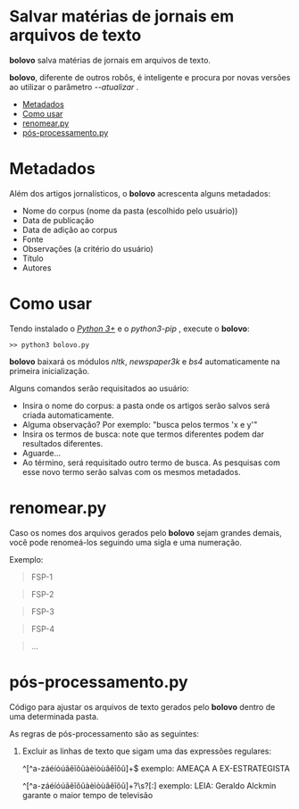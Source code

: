 # Salvar matérias de jornais em arquivos de texto

**bolovo** salva matérias de jornais em arquivos de texto.

**bolovo**, diferente de outros robôs, é inteligente e procura por novas versões ao utilizar o parâmetro *--atualizar* .

* [Metadados](#Metadados)
* [Como usar](#Como-usar)
* [renomear.py](#renomearpy)
* [pós-processamento.py](#pós-processamentopy)

# Metadados

Além dos artigos jornalísticos, o **bolovo** acrescenta alguns metadados:

* Nome do corpus (nome da pasta (escolhido pelo usuário))
* Data de publicação
* Data de adição ao corpus
* Fonte
* Observações (a critério do usuário)
* Título
* Autores

# Como usar

Tendo instalado o *[Python 3+](https://www.python.org/)* e o *python3-pip* , execute o **bolovo**:

	>> python3 bolovo.py

**bolovo** baixará os módulos *nltk*, *newspaper3k* e *bs4* automaticamente na primeira inicialização.

Alguns comandos serão requisitados ao usuário:

* Insira o nome do corpus: a pasta onde os artigos serão salvos será criada automaticamente.
* Alguma observação? Por exemplo: "busca pelos termos 'x e y'"
* Insira os termos de busca: note que termos diferentes podem dar resultados diferentes.
* Aguarde...
* Ao término, será requisitado outro termo de busca. As pesquisas com esse novo termo serão salvas com os mesmos metadados.

# renomear.py

Caso os nomes dos arquivos gerados pelo **bolovo** sejam grandes demais, você pode renomeá-los seguindo uma sigla e uma numeração.

Exemplo:

>FSP-1

>FSP-2

>FSP-3

>FSP-4

>...

# pós-processamento.py

Código para ajustar os arquivos de texto gerados pelo **bolovo** dentro de uma determinada pasta.

As regras de pós-processamento são as seguintes:

1) Excluir as linhas de texto que sigam uma das expressões regulares:

	^[^a-záéíóúãẽĩõũàèìòùâêîôû]+$
	exemplo: AMEAÇA A EX-ESTRATEGISTA

	^[^a-záéíóúãẽĩõũàèìòùâêîôû]+?\s?[:]
	exemplo: LEIA: Geraldo Alckmin garante o maior tempo de televisão
